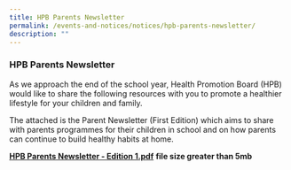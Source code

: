 ```yaml
---
title: HPB Parents Newsletter
permalink: /events-and-notices/notices/hpb-parents-newsletter/
description: ""
---
```


### **HPB Parents Newsletter**
As we approach the end of the school year, Health Promotion Board (HPB) would like to share the following resources with you to promote a healthier lifestyle for your children and family.    
  
The attached is the Parent Newsletter (First Edition) which aims to share with parents programmes for their children in school and on how parents can continue to build healthy habits at home.

**[HPB Parents Newsletter - Edition 1.pdf](https://telokkuraupri.moe.edu.sg/qql/slot/u747/Events%20and%20Notices/HPB%20Newsletter/HPB%20Parents%20Newsletter%20-%20Edition%201.pdf)** **file size greater than 5mb**